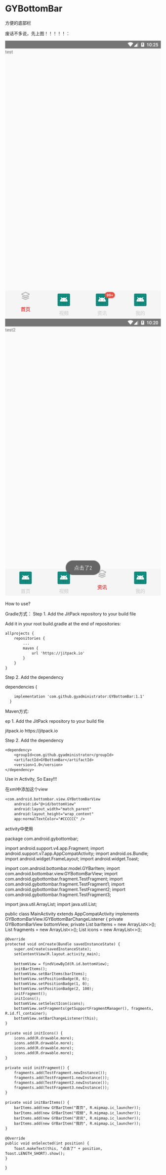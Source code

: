 # GYBottomBar
方便的底部栏

废话不多说，先上图！！！！！：

![image](https://github.com/gyadministrator/GYBottomBar/blob/master/images/20190613102553.png)
![image](https://github.com/gyadministrator/GYBottomBar/blob/master/images/20190613102037.png)

How to use?

Gradle方式：
Step 1. Add the JitPack repository to your build file

Add it in your root build.gradle at the end of repositories:

	allprojects {
		repositories {
			...
			maven {
				url 'https://jitpack.io'
			}
		}
	}
  
  Step 2. Add the dependency


  dependencies {
		
		implementation 'com.github.gyadministrator:GYBottomBar:1.1'
	  }
  
  Maven方式:

  ep 1. Add the JitPack repository to your build file

  <repositories>
		<repository>
		    <id>jitpack.io</id>
		    <url>https://jitpack.io</url>
		</repository>
	</repositories>
	
  Step 2. Add the dependency
  
  	<dependency>
	    <groupId>com.github.gyadministrator</groupId>
	    <artifactId>GYBottomBar</artifactId>
	    <version>1.0</version>
	</dependency>
  
  Use in Activity, So Easy!!!
  
  在xml中添加这个view
  
 <FrameLayout
        android:id="@+id/fl_container"
        android:layout_width="match_parent"
        android:layout_height="0dp"
        android:layout_weight="1" />

    <com.android.bottombar.view.GYBottomBarView
        android:id="@+id/bottomView"
        android:layout_width="match_parent"
        android:layout_height="wrap_content"
        app:normalTextColor="#CCCCCC" />

  activity中使用
  
  package com.android.gybottombar;

import android.support.v4.app.Fragment;
import android.support.v7.app.AppCompatActivity;
import android.os.Bundle;
import android.widget.FrameLayout;
import android.widget.Toast;

import com.android.bottombar.model.GYBarItem;
import com.android.bottombar.view.GYBottomBarView;
import com.android.gybottombar.fragment.TestFragment;
import com.android.gybottombar.fragment.TestFragment1;
import com.android.gybottombar.fragment.TestFragment2;
import com.android.gybottombar.fragment.TestFragment3;

import java.util.ArrayList;
import java.util.List;

public class MainActivity extends AppCompatActivity implements GYBottomBarView.IGYBottomBarChangeListener {
    private GYBottomBarView bottomView;
    private List<GYBarItem> barItems = new ArrayList<>();
    List<Fragment> fragments = new ArrayList<>();
    List<Integer> icons = new ArrayList<>();

    @Override
    protected void onCreate(Bundle savedInstanceState) {
        super.onCreate(savedInstanceState);
        setContentView(R.layout.activity_main);

        bottomView = findViewById(R.id.bottomView);
        initBarItems();
        bottomView.setBarItems(barItems);
        bottomView.setPositionBadge(0, 6);
        bottomView.setPositionBadge(1, 0);
        bottomView.setPositionBadge(2, 100);
        initFragment();
        initIcons();
        bottomView.setSelectIcon(icons);
        bottomView.setFragments(getSupportFragmentManager(), fragments, R.id.fl_container);
        bottomView.setBarChangeListener(this);
    }

    private void initIcons() {
        icons.add(R.drawable.more);
        icons.add(R.drawable.more);
        icons.add(R.drawable.more);
        icons.add(R.drawable.more);
    }

    private void initFragment() {
        fragments.add(TestFragment.newInstance());
        fragments.add(TestFragment1.newInstance());
        fragments.add(TestFragment2.newInstance());
        fragments.add(TestFragment3.newInstance());
    }

    private void initBarItems() {
        barItems.add(new GYBarItem("首页", R.mipmap.ic_launcher));
        barItems.add(new GYBarItem("视频", R.mipmap.ic_launcher));
        barItems.add(new GYBarItem("资讯", R.mipmap.ic_launcher));
        barItems.add(new GYBarItem("我的", R.mipmap.ic_launcher));
    }

    @Override
    public void onSelected(int position) {
        Toast.makeText(this, "点击了" + position, Toast.LENGTH_SHORT).show();
    }
}

